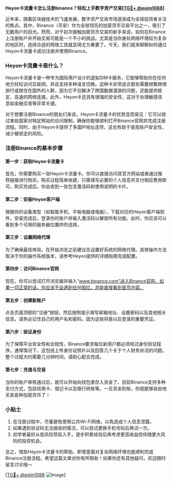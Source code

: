 **Heyon卡流量卡怎么注册binance？轻松上手数字资产交易[[TG💪+ @esim1088](https://t.me/s/esim1088)]**

近年来，随着区块链技术的飞速发展，数字资产交易市场逐渐成为全球投资者关注的焦点。其中，Binance（币安）作为全球领先的加密货币交易平台之一，吸引了无数用户的目光。然而，对于初次接触加密货币交易的新手来说，如何在Binance上注册账户并开始交易可能是一个不小的挑战。尤其是当你身处网络环境较为复杂的地区时，选择合适的网络工具就显得尤为重要了。今天，我们就来聊聊如何通过Heyon卡流量卡成功注册并使用Binance。

### Heyon卡流量卡是什么？

Heyon卡流量卡是一种专为国际用户设计的虚拟SIM卡服务，它能够帮助你在任何地方轻松访问互联网，并且支持多种语言切换。这种卡非常适合那些需要频繁跨境旅行或居住在国外的人群，因为它不仅解决了跨国数据漫游的问题，还能提供稳定、高速的网络连接。此外，Heyon卡还具有很强的安全性，这对于处理敏感信息如金融交易等非常关键。

对于想要注册Binance的朋友们来说，Heyon卡流量卡的优势显而易见：它可以绕过某些国家对特定网站的访问限制，确保你能够顺利打开Binance官网并完成注册流程。同时，由于Heyon卡提供了多国IP地址选项，这也有助于提高账户安全性，减少被锁定的风险。

### 注册Binance的基本步骤

#### 第一步：获取Heyon卡流量卡
首先，你需要购买一张Heyon卡流量卡。你可以直接访问其官方网站或者通过推荐链接进行购买。购买过程简单快捷，只需填写必要的个人信息并支付相应费用即可。购买完成后，你会收到一张包含激活码和使用说明的卡片。

#### 第二步：安装Heyon客户端
根据你的设备类型（如智能手机、平板电脑或电脑），下载对应的Heyon客户端软件。安装完成后，登录你的账户并输入激活码以解锁所有功能。此时，你应该可以看到多个可用的服务器位置供你选择。

#### 第三步：设置网络代理
为了确保最佳体验，在开始浏览之前建议先设置好系统的网络代理。具体操作方法取决于你的操作系统版本，请参考Heyon提供的详细指南完成配置。

#### 第四步：访问Binance官网
现在，你可以尝试打开浏览器并输入“www.binance.com”进入Binance官网。如果一切正常的话，你应该不会遇到任何阻拦，并能直接看到首页内容。

#### 第五步：创建新账户
点击页面顶部的“注册”按钮，然后按照提示填写邮箱地址、设置密码以及其他相关信息。请务必记住自己的用户名和密码，因为这些将是以后登录的重要凭证。

#### 第六步：验证身份
为了保障平台安全性和合规性，Binance要求每位新用户都必须经过身份验证程序。通常情况下，这包括上传身份证照片以及回答几个关于个人财务状况的问题。整个过程大约需要几分钟时间，请耐心配合完成。

#### 第七步：充值与交易
当你的账户审核通过后，就可以开始向钱包里存入资金了。目前Binance支持多种支付方式，包括信用卡、借记卡以及银行转账等。一旦资金到账，你就能够自由地买卖各种加密货币了！

### 小贴士
1. 在注册过程中，尽量避免使用公共Wi-Fi网络，以免造成个人信息泄露。
2. 如果遇到验证码无法接收的情况，可以尝试更换手机号码后再试一次。
3. 初学者最好从低风险项目入手，逐步积累经验后再考虑更高收益但伴随更大风险的投资机会。

总之，借助Heyon卡流量卡的帮助，即使是面对复杂网络环境也能顺利完成Binance注册流程。希望这篇文章对你有所帮助！如果你还有其他疑问，欢迎随时留言讨论哦～

[[TG💪+ @esim1088](https://t.me/s/esim1088) ![Image](https://i.postimg.cc/4NQfJmqS/Snipaste-2025-05-13-00-14-12.png)]